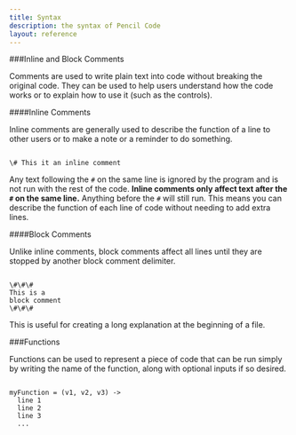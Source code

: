```yaml
---
title: Syntax
description: the syntax of Pencil Code
layout: reference
---
```


###Inline and Block Comments

Comments are used to write plain text into code without breaking the original code. They can be used to help users understand how the code works or to explain how to use it (such as the controls). 

####Inline Comments

Inline comments are generally used to describe the function of a line to other users or to make a note or a reminder to do something. 

<code class="jumbo">
<span data-dfn="inline comment delimiter">\#</span> This it an inline comment
</code>

Any text following the `#` on the same line is ignored by the program and is not run with the rest of the code. **Inline comments only affect text after the `#` on the same line.** Anything before the `#` will still run. This means you can describe the function of each line of code without needing to add extra lines. 

####Block Comments

Unlike inline comments, block comments affect all lines until they are stopped by another block comment delimiter. 

<code class="jumbo">
<span data-dfnup="block comment delimiter">\#\#\#</span>
This is a
block comment
\#\#\#
</code>

This is useful for creating a long explanation at the beginning of a file. 

###Functions

Functions can be used to represent a piece of code that can be run simply by writing the name of the function, along with optional inputs if so desired. 

<code class="examp">
<span data-dfnup="name">myFunction</span> = (<span data-dfnup="inputs">v1, v2, v3</span>) -> 
  line 1
  line 2
  line 3
  ...
</code>
